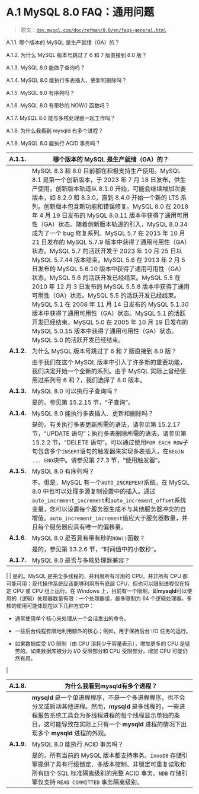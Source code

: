# A.1 MySQL 8.0 FAQ：通用问题

> 原文：[`dev.mysql.com/doc/refman/8.0/en/faqs-general.html`](https://dev.mysql.com/doc/refman/8.0/en/faqs-general.html)

A.1.1\. 哪个版本的 MySQL 是生产就绪（GA）的？

A.1.2\. 为什么 MySQL 版本号跳过了 6 和 7 版直接到 8.0 版？

A.1.3\. MySQL 8.0 能做子查询吗？

A.1.4\. MySQL 8.0 能执行多表插入、更新和删除吗？

A.1.5\. MySQL 8.0 有序列吗？

A.1.6\. MySQL 8.0 有带秒的 NOW() 函数吗？

A.1.7\. MySQL 8.0 能与多核处理器一起工作吗？

A.1.8\. 为什么我看到 mysqld 有多个进程？

A.1.9\. MySQL 8.0 能执行 ACID 事务吗？

| **A.1.1.** | 哪个版本的 MySQL 是生产就绪（GA）的？ |
| --- | --- |
|  | MySQL 8.3 和 8.0 目前都在积极支持生产使用。MySQL 8.1 是第一个创新版本，于 2023 年 7 月 18 日发布，供生产使用。创新版本轨道从 8.1.0 开始，可能会继续增加次要版本，如 8.2.0 和 8.3.0，直到 8.4.0 开始一个新的 LTS 系列。创新版本包含新功能和错误修复。MySQL 8.0 在 2018 年 4 月 19 日发布的 MySQL 8.0.11 版本中获得了通用可用性（GA）状态。随着创新版本轨道的引入，MySQL 8.0.34 成为了一个 bug 修复系列。MySQL 5.7 在 2015 年 10 月 21 日发布的 MySQL 5.7.9 版本中获得了通用可用性（GA）状态。MySQL 5.7 的活跃开发于 2023 年 10 月 25 日以 MySQL 5.7.44 版本结束。MySQL 5.6 在 2013 年 2 月 5 日发布的 MySQL 5.6.10 版本中获得了通用可用性（GA）状态。MySQL 5.6 的活跃开发已经结束。MySQL 5.5 在 2010 年 12 月 3 日发布的 MySQL 5.5.8 版本中获得了通用可用性（GA）状态。MySQL 5.5 的活跃开发已经结束。MySQL 5.1 在 2008 年 11 月 14 日发布的 MySQL 5.1.30 版本中获得了通用可用性（GA）状态。MySQL 5.1 的活跃开发已经结束。MySQL 5.0 在 2005 年 10 月 19 日发布的 MySQL 5.0.15 版本中获得了通用可用性（GA）状态。MySQL 5.0 的活跃开发已经结束。 |
| **A.1.2.** | 为什么 MySQL 版本号跳过了 6 和 7 版直接到 8.0 版？ |
|  | 由于我们在这个 MySQL 版本中引入了许多新的重要功能，我们决定开始一个全新的系列。由于 MySQL 实际上曾经使用过系列号 6 和 7，我们选择了 8.0 版本。 |
| **A.1.3.** | MySQL 8.0 可以执行子查询吗？ |
|  | 是的。参见第 15.2.15 节，“子查询”。 |
| **A.1.4.** | MySQL 8.0 能执行多表插入、更新和删除吗？ |
|  | 是的。有关执行多表更新所需的语法，请参见第 15.2.17 节，“UPDATE 语句”；执行多表删除所需的语法，请参见第 15.2.2 节，“DELETE 语句”。可以通过使用`FOR EACH ROW`子句包含多个`INSERT`语句的触发器来实现多表插入，在`BEGIN ... END`块中。请参见第 27.3 节，“使用触发器”。 |
| **A.1.5.** | MySQL 8.0 有序列吗？ |
|  | 不。但是，MySQL 有一个`AUTO_INCREMENT`系统，在 MySQL 8.0 中也可以处理多源复制设置中的插入。通过`auto_increment_increment`和`auto_increment_offset`系统变量，您可以设置每个服务器生成不与其他服务器冲突的自增值。`auto_increment_increment`值应大于服务器数量，并且每个服务器应具有唯一的偏移量。 |
| **A.1.6.** | MySQL 8.0 是否具有带有秒的`NOW()`函数？ |
|  | 是的，参见第 13.2.6 节，“时间值中的小数秒”。 |
| **A.1.7.** | MySQL 8.0 是否与多核处理器兼容？ |

|  | 是的。MySQL 是完全多线程的，并利用所有可用的 CPU。并非所有 CPU 都可能可用；现代操作系统应该能够利用所有底层 CPU，但也可以限制进程仅在特定 CPU 或 CPU 组上运行。在 Windows 上，目前有一个限制，即**mysqld**可以使用的（逻辑）处理器数量有限：一个处理器组，最多限制为 64 个逻辑处理器。多核的使用可能体现在以下几种方式中：

+   通常使用单个核心来处理从一个会话发出的命令。

+   一些后台线程有限地利用额外的核心；例如，用于保持后台 I/O 任务的运行。

+   如果数据库受 I/O 限制（由 CPU 消耗少于容量表示），增加更多的 CPU 是徒劳的。如果数据库被分为 I/O 受限部分和 CPU 受限部分，增加 CPU 可能仍然有用。

|

| **A.1.8.** | 为什么我看到**mysqld**有多个进程？ |
| --- | --- |
|  | **mysqld** 是一个单进程程序，不是一个多进程程序，也不会分叉或启动其他进程。然而，**mysqld** 是多线程的，一些进程报告系统工具会为多线程进程的每个线程显示单独的条目，这可能导致在实际上只有一个 **mysqld** 进程的情况下出现多个 **mysqld** 进程的外观。 |
| **A.1.9.** | MySQL 8.0 能执行 ACID 事务吗？ |
|  | 是的。所有当前的 MySQL 版本都支持事务。`InnoDB` 存储引擎提供了具有行级锁定、多版本控制、非锁定可重复读取和所有四个 SQL 标准隔离级别的完整 ACID 事务。`NDB` 存储引擎仅支持 `READ COMMITTED` 事务隔离级别。 |
